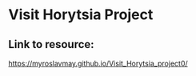 # Visit Horytsia Project
## Link to resource:
https://myroslavmay.github.io/Visit_Horytsia_project0/
